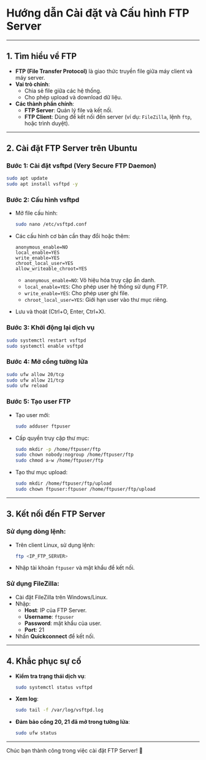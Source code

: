 
# Hướng dẫn Cài đặt và Cấu hình FTP Server

---

## 1. Tìm hiểu về FTP

- **FTP (File Transfer Protocol)** là giao thức truyền file giữa máy client và máy server.
- **Vai trò chính**:
  - Chia sẻ file giữa các hệ thống.
  - Cho phép upload và download dữ liệu.
- **Các thành phần chính**:
  - **FTP Server**: Quản lý file và kết nối.
  - **FTP Client**: Dùng để kết nối đến server (ví dụ: `FileZilla`, lệnh `ftp`, hoặc trình duyệt).

---

## 2. Cài đặt FTP Server trên Ubuntu

### Bước 1: Cài đặt vsftpd (Very Secure FTP Daemon)
```bash
sudo apt update
sudo apt install vsftpd -y
```

### Bước 2: Cấu hình vsftpd
- Mở file cấu hình:
  ```bash
  sudo nano /etc/vsftpd.conf
  ```
- Các cấu hình cơ bản cần thay đổi hoặc thêm:
  ```plaintext
  anonymous_enable=NO
  local_enable=YES
  write_enable=YES
  chroot_local_user=YES
  allow_writeable_chroot=YES
  ```
  - `anonymous_enable=NO`: Vô hiệu hóa truy cập ẩn danh.
  - `local_enable=YES`: Cho phép user hệ thống sử dụng FTP.
  - `write_enable=YES`: Cho phép user ghi file.
  - `chroot_local_user=YES`: Giới hạn user vào thư mục riêng.

- Lưu và thoát (Ctrl+O, Enter, Ctrl+X).

### Bước 3: Khởi động lại dịch vụ
```bash
sudo systemctl restart vsftpd
sudo systemctl enable vsftpd
```

### Bước 4: Mở cổng tường lửa
```bash
sudo ufw allow 20/tcp
sudo ufw allow 21/tcp
sudo ufw reload
```

### Bước 5: Tạo user FTP
- Tạo user mới:
  ```bash
  sudo adduser ftpuser
  ```
- Cấp quyền truy cập thư mục:
  ```bash
  sudo mkdir -p /home/ftpuser/ftp
  sudo chown nobody:nogroup /home/ftpuser/ftp
  sudo chmod a-w /home/ftpuser/ftp
  ```

- Tạo thư mục upload:
  ```bash
  sudo mkdir /home/ftpuser/ftp/upload
  sudo chown ftpuser:ftpuser /home/ftpuser/ftp/upload
  ```

---

## 3. Kết nối đến FTP Server

### Sử dụng dòng lệnh:
- Trên client Linux, sử dụng lệnh:
  ```bash
  ftp <IP_FTP_SERVER>
  ```
- Nhập tài khoản `ftpuser` và mật khẩu để kết nối.

### Sử dụng FileZilla:
- Cài đặt FileZilla trên Windows/Linux.
- Nhập:
  - **Host**: IP của FTP Server.
  - **Username**: `ftpuser`
  - **Password**: mật khẩu của user.
  - **Port**: 21
- Nhấn **Quickconnect** để kết nối.

---

## 4. Khắc phục sự cố

- **Kiểm tra trạng thái dịch vụ**:
  ```bash
  sudo systemctl status vsftpd
  ```

- **Xem log**:
  ```bash
  sudo tail -f /var/log/vsftpd.log
  ```

- **Đảm bảo cổng 20, 21 đã mở trong tường lửa**:
  ```bash
  sudo ufw status
  ```

---

Chúc bạn thành công trong việc cài đặt FTP Server! 🎉
